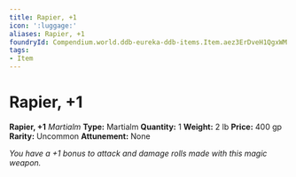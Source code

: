 ```yaml
---
title: Rapier, +1
icon: ':luggage:'
aliases: Rapier, +1
foundryId: Compendium.world.ddb-eureka-ddb-items.Item.aez3ErDveH1QgxWM
tags:
- Item
---
```


# Rapier, +1

**Rapier, +1**
_Martialm_
**Type:** Martialm
**Quantity:** 1
**Weight:** 2 lb
**Price:** 400 gp
**Rarity:** Uncommon
**Attunement:** None

*You have a +1 bonus to attack and damage rolls made with this magic weapon.*